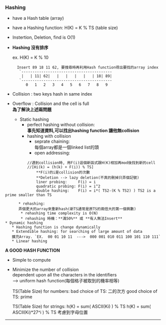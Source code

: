 ###  Hashing  
* have a Hash table (array)
* have a Hashing function: H(K) = K % TS  (table size)
* Instertion, Deletion, find is O(1)
* **Hashing 沒有排序**

    ex. H(K) = K % 10

        Insert 89 18 11 62, 要搜尋時再利用Hash function得出要找的array index
         `-----------------------------------------
          |   | 11| 62|   |   |   |   |   | 18| 89|
         `-----------------------------------------
            0   1   2   3   4   5   6   7   8   9  

* Collision : two keys hash in same index
* Overflow  : Collision and the cell is full  
**為了解決上述兩問題**
    * Static hashing
        * perfect hashing without collision:  
        **事先知道資料,可以找出hashing function 讓他無collision**
        * hashing with collision
          * seprate chaining:  
          每個array都是一個linked list的頭
          * open addressing:

```
          //遇到collision時, 用F(i)這個新函式跟H(K)相加再mod後找到新的cell
          //[Hi(k) = (h(k) + F(i)) % TS]
              **F(i)的i是collision的次數
              **Deletion --> lazy deletion(不真的刪掉只弄個記號)
              liner probing:     F(i) = i
              quadratic probing: F(i) = i^2
              double hashing:    F(i) = i*( TS2-(K % TS2) ) TS2 is a prime smaller than TS
```
          * rehashing:  
          弄個更大的array來重新hash(新TS通常是原TS的兩倍大的第一個質數)
           * rehashing time complexity is O(N)
           * rehashing 時機：**滿50%** 或 **有人無法Insert**
    * Dynamic hashing
       * Hashing function is change dynamically
       * Extendible hashing: for searching of large amount of data  
       擴充Array. `EX.  00 01 10 11  --->  000 001 010 011 100 101 110 111`
       * Linear hashing

**A GOOD HASH FUNCTION**

* Simple to compute
* Minimize the number of collision  
    dependent upon all the characters in the identifiers  
    --> uniform hash function(每個格子被取到的機率相等)

    TS(Table Size) for numbers:
        bad choice of TS: 二的次方
        good choice of TS: prime

    TS(Table Size) for strings:
        h(K) = sum( ASCII(Ki) ) % TS
        h(K) = sum( ASCII(Ki)*27^i ) % TS 考慮到字母位置

---
